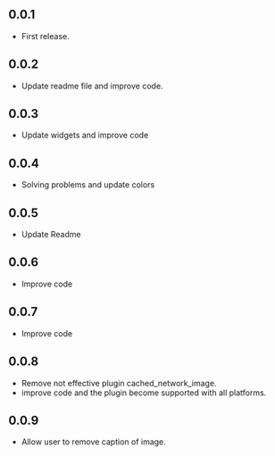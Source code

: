 ## 0.0.1

* First release.

## 0.0.2

* Update readme file and improve code.

## 0.0.3

* Update widgets and improve code

## 0.0.4

* Solving problems and update colors

## 0.0.5

* Update Readme

## 0.0.6

* Improve code

## 0.0.7

* Improve code

## 0.0.8

* Remove not effective plugin cached_network_image.
* improve code and the plugin become supported with all platforms.

## 0.0.9

* Allow user to remove caption of image.